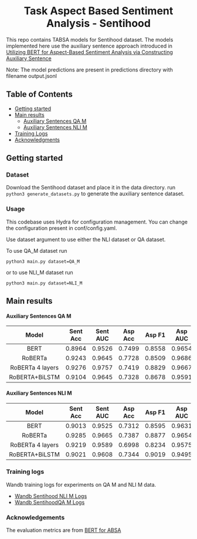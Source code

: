 <h1 align="center">
  <br />
  Task Aspect Based Sentiment Analysis - Sentihood
</h1>

This repo contains TABSA models for Sentihood dataset. The models implemented here use the auxiliary sentence approach introduced in [Utilizing BERT for Aspect-Based Sentiment Analysis via Constructing Auxiliary Sentence](https://arxiv.org/abs/1903.09588v1)

Note: The model predictions are present in predictions directory with filename output.jsonl

## Table of Contents

* [Getting started](#getting-started)
* [Main results](#main-results)
	* [Auxiliary Sentences QA M](#auxiliary-sentences-qa-m)
	* [Auxiliary Sentences NLI M](#auxiliary-sentences-nli-m)
* [Training Logs](#training-logs)
* [Acknowledgments](#acknowledgements)

## Getting started

### Dataset
Download the Sentihood dataset and place it in the data directory. 
run `python3 generate_datasets.py` to generate the auxiliary sentence dataset. 

### Usage 
This codebase uses Hydra for configuration management. You can change the configuration present in conf/config.yaml.

Use dataset argument to use either the NLI dataset or QA dataset. 

To use QA_M dataset run 
```
python3 main.py dataset=QA_M
```
or to use NLI_M dataset run 
```
python3 main.py dataset=NLI_M
```


## Main results

#### Auxiliary Sentences QA M
|     **Model**    | **Sent Acc** | **Sent AUC** | **Asp Acc** | **Asp F1** | **Asp AUC** |
|:----------------:|:------------:|:------------:|:-----------:|:----------:|:-----------:|
| BERT             |    0.8964    |    0.9526    |    0.7499   |   0.8558   |    0.9654   |
| RoBERTa          |    0.9243    |    0.9645    |    0.7728   |   0.8509   |    0.9686   |
| RoBERTa 4 layers |    0.9276    |    0.9757    |    0.7419   |   0.8829   |    0.9667   |
| RoBERTA+BiLSTM   |    0.9104    |    0.9645    |    0.7328   |   0.8678   |    0.9591   |

#### Auxiliary Sentences NLI M

|     **Model**    | **Sent Acc** | **Sent AUC** | **Asp Acc** | **Asp F1** | **Asp AUC** |
|:----------------:|:------------:|:------------:|:-----------:|:----------:|:-----------:|
| BERT             |    0.9013    |    0.9525    |    0.7312   |   0.8595   |    0.9631   |
| RoBERTa          |    0.9285    |    0.9665    |    0.7387   |   0.8877   |    0.9654   |
| RoBERTa 4 layers |    0.9219    |    0.9589    |    0.6998   |   0.8234   |    0.9575   |
| RoBERTA+BiLSTM   |    0.9021    |    0.9608    |    0.7344   |   0.9019   |    0.9495   |

### Training logs

Wandb training logs for experiments on QA M and NLI M data. 
* [Wandb Sentihood NLI M Logs](https://wandb.ai/ramaneswaran/Sentihood-NLI)
* [Wandb SentihoodQA M Logs](https://wandb.ai/ramaneswaran/Sentihood)

### Acknowledgements

The evaluation metrics are from [BERT for ABSA](https://github.com/LorenzoAgnolucci/BERT_for_ABSA)
